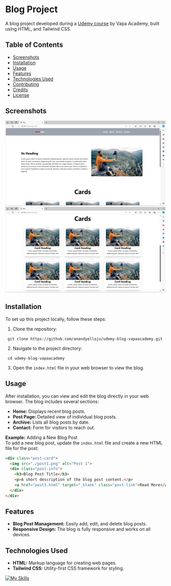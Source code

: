 # Blog Project

A blog project developed during a [Udemy course](https://www.udemy.com/share/10aCfs3@G08F29ltQr9YhVVqXXuC5hnQkxQLAayz1akjOtP5iQVqTFvR2Vg2m2IdVZsC2ANV/) by Vapa Academy, built using HTML, and Tailwind CSS.

## Table of Contents

- [Screenshots](#screenshots)
- [Installation](#installation)
- [Usage](#usage)
- [Features](#features)
- [Technologies Used](#technologies-used)
- [Contributing](#contributing)
- [Credits](#credits)
- [License](#license)

## Screenshots

![Homepage](ui/home.png)
![Cards Page](ui/cards.png)


## Installation

To set up this project locally, follow these steps:
1. Clone the repository:
  ```
   git clone https://github.com/anandyelloju/udemy-blog-vapaacademy.git
  ```
2. Navigate to the project directory:
  ```
   cd udemy-blog-vapaacademy
  ``` 
3. Open the `index.html` file in your web browser to view the blog.

## Usage

After installation, you can view and edit the blog directly in your web browser. The blog includes several sections:

- **Home:** Displays recent blog posts.
- **Post Page:** Detailed view of individual blog posts.
- **Archive:** Lists all blog posts by date.
- **Contact:** Form for visitors to reach out.

**Example:** Adding a New Blog Post\
To add a new blog post, update the `index.html` file and create a new HTML file for the post:

```html
<div class="post-card">
  <img src="./post1.png" alt="Post 1">
  <div class="post-info">
    <h3>Blog Post Title</h3>
    <p>A short description of the blog post content.</p>
    <a href="post1.html" target="_blank" class="post-link">Read More</a>
  </div>
</div>
```

## Features

- **Blog Post Management:** Easily add, edit, and delete blog posts.
- **Responsive Design:** The blog is fully responsive and works on all devices.

## Technologies Used

- **HTML:** Markup language for creating web pages.
- **Tailwind CSS:** Utility-first CSS framework for styling.

[![My Skills](https://skillicons.dev/icons?i=html,tailwindcss,,vscode,github)](https://skillicons.dev)
<!--
## Contributing

Contributions are always welcome! - If you have suggestions or improvements.

## Credits

[Vapa Academy](https://www.udemy.com/user/mst-shobnom-mosthary/): Instructor of the Udemy course.

## License

This project is licensed under the [MIT License](https://choosealicense.com/licenses/mit/) - see the [LICENSE](https://github.com/anandyelloju/udemy-blog-vapaacademy/blob/main/LICENSE) file for details.
-->

